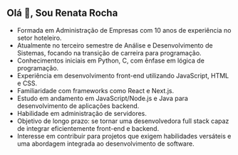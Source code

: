 ## Olá 👋, Sou Renata Rocha

- Formada em Administração de Empresas com 10 anos de experiência no setor hoteleiro.
- Atualmente no terceiro semestre de Análise e Desenvolvimento de Sistemas, focando na transição de carreira para programação.
- Conhecimentos iniciais em Python, C, com ênfase em lógica de programação.
- Experiência em desenvolvimento front-end utilizando JavaScript, HTML e CSS.
- Familiaridade com frameworks como React e Next.js.
- Estudo em andamento em JavaScript/Node.js e Java para desenvolvimento de aplicações backend.
- Habilidade em administração de servidores.
- Objetivo de longo prazo: se tornar uma desenvolvedora full stack capaz de integrar eficientemente front-end e backend.
- Interesse em contribuir para projetos que exigem habilidades versáteis e uma abordagem integrada ao desenvolvimento de software.
